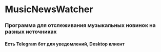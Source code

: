 # MusicNewsWatcher

### Программа для отслеживания музыкальных новинок на разных источниках

#### Есть Telegram бот для уведомлений, Desktop клиент
